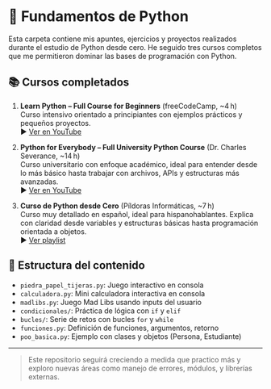 # 🐍 Fundamentos de Python

Esta carpeta contiene mis apuntes, ejercicios y proyectos realizados durante el estudio de Python desde cero. He seguido tres cursos completos que me permitieron dominar las bases de programación con Python.

## 📚 Cursos completados

1. **Learn Python – Full Course for Beginners** (freeCodeCamp, ~4 h)  
   Curso intensivo orientado a principiantes con ejemplos prácticos y pequeños proyectos.  
   ▶️ [Ver en YouTube](https://www.youtube.com/watch?v=rfscVS0vtbw)

2. **Python for Everybody – Full University Python Course** (Dr. Charles Severance, ~14 h)  
   Curso universitario con enfoque académico, ideal para entender desde lo más básico hasta trabajar con archivos, APIs y estructuras más avanzadas.  
   ▶️ [Ver en YouTube](https://www.youtube.com/watch?v=8DvywoWv6fI)

3. **Curso de Python desde Cero** (Píldoras Informáticas, ~7 h)  
   Curso muy detallado en español, ideal para hispanohablantes. Explica con claridad desde variables y estructuras básicas hasta programación orientada a objetos.  
   ▶️ [Ver playlist](https://www.youtube.com/playlist?list=PLU8oAlHdN5BlvPxziopYZRd55pdqFwkeS)

## 📂 Estructura del contenido

- `piedra_papel_tijeras.py`: Juego interactivo en consola
- `calculadora.py`: Mini calculadora interactiva en consola
- `madlibs.py`: Juego Mad Libs usando inputs del usuario
- `condicionales/`: Práctica de lógica con `if` y `elif`
- `bucles/`: Serie de retos con bucles `for` y `while`
- `funciones.py`: Definición de funciones, argumentos, retorno
- `poo_basica.py`: Ejemplo con clases y objetos (Persona, Estudiante)

---

> Este repositorio seguirá creciendo a medida que practico más y exploro nuevas áreas como manejo de errores, módulos, y librerías externas.
